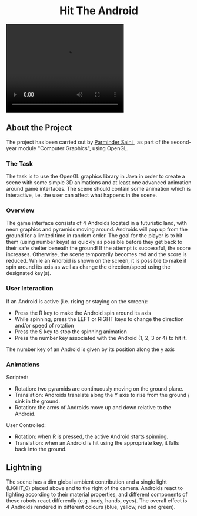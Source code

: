 # <h1 align="center"><b>Hit The Android</b></h1>
<video width="320" height="240" controls>
  <source src="demo.mp4" type="video/mp4">
</video>

## About the Project
The project has been carried out by <a href = "https://github.com/Parmo7"> Parminder Saini </a>, as part of the second-year module "Computer Graphics", using OpenGL.

### The Task
The task is to use the OpenGL graphics library in Java in order to create a scene with some simple 3D animations and at least one advanced animation around game interfaces. 
The scene should contain some animation which is interactive, i.e. the user can affect what happens in the scene.


### Overview
The game interface consists of 4 Androids located in a futuristic land, with neon graphics and pyramids
moving around. Androids will pop up from the ground for a limited time in random order. The goal for
the player is to hit them (using number keys) as quickly as possible before they get back to their safe
shelter beneath the ground! If the attempt is successful, the score increases. Otherwise, the scene
temporarily becomes red and the score is reduced. While an Android is shown on the screen, it is possible
to make it spin around its axis as well as change the direction/speed using the designated key(s).

### User Interaction
If an Android is active (i.e. rising or staying on the screen):
<ul>
<li>Press the R key to make the Android spin around its axis</li>
<li>While spinning, press the LEFT or RIGHT keys to change the direction and/or speed of rotation</li>
<li>Press the S key to stop the spinning animation</li>
<li>Press the number key associated with the Android (1, 2, 3 or 4) to hit it.</li>
</ul>
The number key of an Android is given by its position along the y axis

### Animations
Scripted:
<ul>
<li>Rotation: two pyramids are continuously moving on the ground plane.</li>
<li>Translation: Androids translate along the Y axis to rise from the ground / sink in the ground.</li>
<li>Rotation: the arms of Androids move up and down relative to the Android.</li>
</ul>
User Controlled:
<ul>
<li>Rotation: when R is pressed, the active Android starts spinning.</li>
<li>Translation: when an Android is hit using the appropriate key, it falls back into the ground.</li>
</ul>

## Lightning
The scene has a dim global ambient contribution and a single light (LIGHT_0) placed above and to the
right of the camera. Androids react to lighting according to their material properties, and different
components of these robots react differently (e.g. body, hands, eyes). The overall effect is 4 Androids
rendered in different colours (blue, yellow, red and green).

